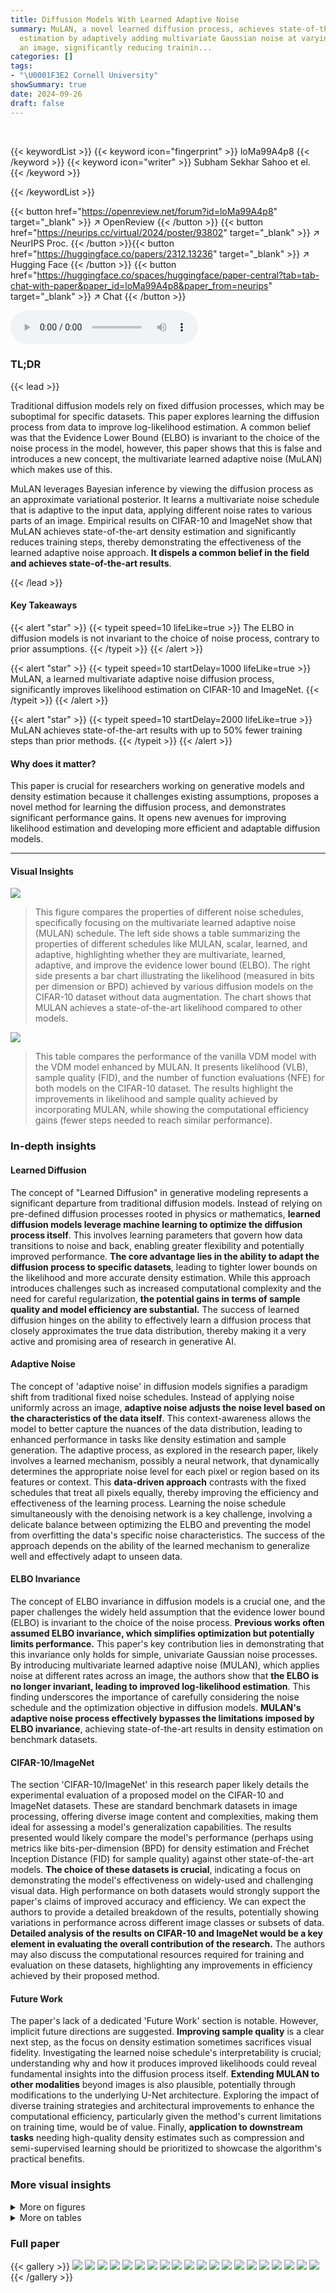 ```yaml
---
title: Diffusion Models With Learned Adaptive Noise
summary: MuLAN, a novel learned diffusion process, achieves state-of-the-art density
  estimation by adaptively adding multivariate Gaussian noise at varying rates across
  an image, significantly reducing trainin...
categories: []
tags:
- "\U0001F3E2 Cornell University"
showSummary: true
date: 2024-09-26
draft: false
---
```


<br>

{{< keywordList >}}
{{< keyword icon="fingerprint" >}} loMa99A4p8 {{< /keyword >}}
{{< keyword icon="writer" >}} Subham Sekhar Sahoo et el. {{< /keyword >}}
 
{{< /keywordList >}}

{{< button href="https://openreview.net/forum?id=loMa99A4p8" target="_blank" >}}
↗ OpenReview
{{< /button >}}
{{< button href="https://neurips.cc/virtual/2024/poster/93802" target="_blank" >}}
↗ NeurIPS Proc.
{{< /button >}}{{< button href="https://huggingface.co/papers/2312.13236" target="_blank" >}}
↗ Hugging Face
{{< /button >}}
{{< button href="https://huggingface.co/spaces/huggingface/paper-central?tab=tab-chat-with-paper&paper_id=loMa99A4p8&paper_from=neurips" target="_blank" >}}
↗ Chat
{{< /button >}}



<audio controls>
    <source src="https://ai-paper-reviewer.com/loMa99A4p8/podcast.wav" type="audio/wav">
    Your browser does not support the audio element.
</audio>


### TL;DR


{{< lead >}}

Traditional diffusion models rely on fixed diffusion processes, which may be suboptimal for specific datasets.  This paper explores learning the diffusion process from data to improve log-likelihood estimation.  A common belief was that the Evidence Lower Bound (ELBO) is invariant to the choice of the noise process in the model, however, this paper shows that this is false and introduces a new concept, the multivariate learned adaptive noise (MuLAN) which makes use of this. 

MuLAN leverages Bayesian inference by viewing the diffusion process as an approximate variational posterior. It learns a multivariate noise schedule that is adaptive to the input data, applying different noise rates to various parts of an image. Empirical results on CIFAR-10 and ImageNet show that MuLAN achieves state-of-the-art density estimation and significantly reduces training steps, thereby demonstrating the effectiveness of the learned adaptive noise approach. **It dispels a common belief in the field and achieves state-of-the-art results**.

{{< /lead >}}


#### Key Takeaways

{{< alert "star" >}}
{{< typeit speed=10 lifeLike=true >}} The ELBO in diffusion models is not invariant to the choice of noise process, contrary to prior assumptions. {{< /typeit >}}
{{< /alert >}}

{{< alert "star" >}}
{{< typeit speed=10 startDelay=1000 lifeLike=true >}} MuLAN, a learned multivariate adaptive noise diffusion process, significantly improves likelihood estimation on CIFAR-10 and ImageNet. {{< /typeit >}}
{{< /alert >}}

{{< alert "star" >}}
{{< typeit speed=10 startDelay=2000 lifeLike=true >}} MuLAN achieves state-of-the-art results with up to 50% fewer training steps than prior methods. {{< /typeit >}}
{{< /alert >}}

#### Why does it matter?
This paper is crucial for researchers working on generative models and density estimation because it challenges existing assumptions, proposes a novel method for learning the diffusion process, and demonstrates significant performance gains.  It opens new avenues for improving likelihood estimation and developing more efficient and adaptable diffusion models.

------
#### Visual Insights



![](https://ai-paper-reviewer.com/loMa99A4p8/figures_1_1.jpg)

> This figure compares the properties of different noise schedules, specifically focusing on the multivariate learned adaptive noise (MULAN) schedule. The left side shows a table summarizing the properties of different schedules like MULAN, scalar, learned, and adaptive, highlighting whether they are multivariate, learned, adaptive, and improve the evidence lower bound (ELBO). The right side presents a bar chart illustrating the likelihood (measured in bits per dimension or BPD) achieved by various diffusion models on the CIFAR-10 dataset without data augmentation. The chart shows that MULAN achieves a state-of-the-art likelihood compared to other models.





![](https://ai-paper-reviewer.com/loMa99A4p8/tables_7_1.jpg)

> This table compares the performance of the vanilla VDM model with the VDM model enhanced by MULAN.  It presents likelihood (VLB), sample quality (FID), and the number of function evaluations (NFE) for both models on the CIFAR-10 dataset.  The results highlight the improvements in likelihood and sample quality achieved by incorporating MULAN, while showing the computational efficiency gains (fewer steps needed to reach similar performance).





### In-depth insights


#### Learned Diffusion
The concept of "Learned Diffusion" in generative modeling represents a significant departure from traditional diffusion models.  Instead of relying on pre-defined diffusion processes rooted in physics or mathematics, **learned diffusion models leverage machine learning to optimize the diffusion process itself**. This involves learning parameters that govern how data transitions to noise and back, enabling greater flexibility and potentially improved performance.  **The core advantage lies in the ability to adapt the diffusion process to specific datasets**, leading to tighter lower bounds on the likelihood and more accurate density estimation. While this approach introduces challenges such as increased computational complexity and the need for careful regularization, **the potential gains in terms of sample quality and model efficiency are substantial.**  The success of learned diffusion hinges on the ability to effectively learn a diffusion process that closely approximates the true data distribution, thereby making it a very active and promising area of research in generative AI.

#### Adaptive Noise
The concept of 'adaptive noise' in diffusion models signifies a paradigm shift from traditional fixed noise schedules.  Instead of applying noise uniformly across an image, **adaptive noise adjusts the noise level based on the characteristics of the data itself**. This context-awareness allows the model to better capture the nuances of the data distribution, leading to enhanced performance in tasks like density estimation and sample generation. The adaptive process, as explored in the research paper, likely involves a learned mechanism, possibly a neural network, that dynamically determines the appropriate noise level for each pixel or region based on its features or context. This **data-driven approach** contrasts with the fixed schedules that treat all pixels equally, thereby improving the efficiency and effectiveness of the learning process.  Learning the noise schedule simultaneously with the denoising network is a key challenge, involving a delicate balance between optimizing the ELBO and preventing the model from overfitting the data's specific noise characteristics.  The success of the approach depends on the ability of the learned mechanism to generalize well and effectively adapt to unseen data.

#### ELBO Invariance
The concept of ELBO invariance in diffusion models is a crucial one, and the paper challenges the widely held assumption that the evidence lower bound (ELBO) is invariant to the choice of the noise process.  **Previous works often assumed ELBO invariance, which simplifies optimization but potentially limits performance.**  This paper's key contribution lies in demonstrating that this invariance only holds for simple, univariate Gaussian noise processes. By introducing multivariate learned adaptive noise (MULAN), which applies noise at different rates across an image, the authors show that **the ELBO is no longer invariant, leading to improved log-likelihood estimation**. This finding underscores the importance of carefully considering the noise schedule and the optimization objective in diffusion models. **MULAN's adaptive noise process effectively bypasses the limitations imposed by ELBO invariance**, achieving state-of-the-art results in density estimation on benchmark datasets.

#### CIFAR-10/ImageNet
The section 'CIFAR-10/ImageNet' in this research paper likely details the experimental evaluation of a proposed model on the CIFAR-10 and ImageNet datasets.  These are standard benchmark datasets in image processing, offering diverse image content and complexities, making them ideal for assessing a model's generalization capabilities. The results presented would likely compare the model's performance (perhaps using metrics like bits-per-dimension (BPD) for density estimation and Fréchet Inception Distance (FID) for sample quality) against other state-of-the-art models.  **The choice of these datasets is crucial**, indicating a focus on demonstrating the model's effectiveness on widely-used and challenging visual data.  High performance on both datasets would strongly support the paper's claims of improved accuracy and efficiency. We can expect the authors to provide a detailed breakdown of the results, potentially showing variations in performance across different image classes or subsets of data. **Detailed analysis of the results on CIFAR-10 and ImageNet would be a key element in evaluating the overall contribution of the research.** The authors may also discuss the computational resources required for training and evaluation on these datasets, highlighting any improvements in efficiency achieved by their proposed method.

#### Future Work
The paper's lack of a dedicated 'Future Work' section is notable.  However, implicit future directions are suggested.  **Improving sample quality** is a clear next step, as the focus on density estimation sometimes sacrifices visual fidelity.  Investigating the learned noise schedule's interpretability is crucial; understanding why and how it produces improved likelihoods could reveal fundamental insights into the diffusion process itself.  **Extending MULAN to other modalities** beyond images is also plausible, potentially through modifications to the underlying U-Net architecture. Exploring the impact of diverse training strategies and architectural improvements to enhance the computational efficiency, particularly given the method's current limitations on training time, would be of value. Finally, **application to downstream tasks** needing high-quality density estimates such as compression and semi-supervised learning should be prioritized to showcase the algorithm's practical benefits.


### More visual insights

<details>
<summary>More on figures
</summary>


![](https://ai-paper-reviewer.com/loMa99A4p8/figures_8_1.jpg)

> This figure shows the ablation study on CIFAR-10 dataset to evaluate the impact of different components of the MULAN model. Four variants of the model are compared:  1. **MULAN:** The full model with all components (multivariate, learned, adaptive). 2. **MULAN w/o aux. latent:**  The model without auxiliary latent variables.  3. **MULAN w/o multivariate:** The model using a scalar noise schedule instead of multivariate. 4. **MULAN w/o adaptivity:**  The model using a linear noise schedule instead of an adaptive noise schedule.  The plot shows the test loss (in bits per dimension) over 2.5 million training iterations.  It demonstrates that all components of MULAN contribute to its improved performance.


![](https://ai-paper-reviewer.com/loMa99A4p8/figures_8_2.jpg)

> This figure shows the ablation study of MULAN on CIFAR-10 dataset. The left subplot shows the impact of removing different components of MULAN on the test loss. Removing the multivariate property, the adaptive property, or the auxiliary latent variable all lead to a significant increase in the test loss. The right subplot compares different noise schedule parameterizations (polynomial, monotonic neural network, and linear). The polynomial parameterization performs the best, showcasing the effectiveness of this specific design choice in improving performance.


![](https://ai-paper-reviewer.com/loMa99A4p8/figures_8_3.jpg)

> The figure visualizes the variance of the learned noise schedule (SNR) across different latent variables (z) and time steps (t) for MuLAN on the CIFAR-10 dataset. Each curve represents the variance of the SNR for a specific pixel across different latent variables.  The plot shows how the variance changes over time, offering insights into the adaptive nature of the noise injection process in MuLAN.  It helps illustrate how MuLAN injects noise at different rates across the image, adapting to spatial variations and influencing the model's learning process.


![](https://ai-paper-reviewer.com/loMa99A4p8/figures_28_1.jpg)

> This figure shows the test loss (bits/dim) over iterations for different settings of the diffusion process. The settings include using class labels or the input image itself as context (c), and varying the number of timesteps (T).  The results show that using the input image as context generally leads to worse performance compared to using class labels, especially when the number of timesteps is increased. This finding supports the claim that optimizing the ELBO is not invariant to complex forward processes, and that choosing an appropriate diffusion process significantly impacts performance.


![](https://ai-paper-reviewer.com/loMa99A4p8/figures_32_1.jpg)

> This figure compares the properties of different noise schedules used in diffusion models. The left panel shows a table summarizing the properties of MULAN (the proposed method) and a typical scalar noise schedule. It highlights that MULAN is multivariate, learned, and adaptive, which are improvements over the standard scalar approach.  The right panel shows a bar chart comparing the likelihood (measured in bits per dimension, or BPD) achieved by different diffusion models on the CIFAR-10 dataset without data augmentation. MULAN achieves the lowest BPD, indicating better performance in likelihood estimation.


![](https://ai-paper-reviewer.com/loMa99A4p8/figures_34_1.jpg)

> The figure compares the properties of MULAN's noise schedule to a typical scalar noise schedule.  The left panel shows a table summarizing key properties: MULAN is multivariate, learned, and adaptive, resulting in improved ELBO (Evidence Lower Bound) estimates of the likelihood. The right panel shows that MULAN achieves state-of-the-art likelihood (measured in bits-per-dimension or BPD) on CIFAR-10 without data augmentation.


![](https://ai-paper-reviewer.com/loMa99A4p8/figures_35_1.jpg)

> This figure compares the properties of MULAN and scalar noise schedules, highlighting MULAN's improvements in likelihood estimation due to its multivariate and adaptive nature.  The left panel presents a table summarizing the key properties of different noise schedules, showcasing MULAN's unique features. The right panel shows the likelihood (BPD) achieved by various diffusion models on the CIFAR-10 dataset, demonstrating that MULAN obtains a new state-of-the-art.


![](https://ai-paper-reviewer.com/loMa99A4p8/figures_36_1.jpg)

> The figure compares different noise schedule properties, highlighting the advantages of the proposed MULAN method over conventional scalar approaches.  The left panel shows a table summarizing key properties of different noise schedules (MULAN, scalar, learned, adaptive), indicating whether each method is multivariate, learned, adaptive, and improves ELBO (Evidence Lower Bound).  The right panel presents a bar chart visualizing the likelihood (in bits-per-dimension or BPD) achieved by various diffusion models on the CIFAR-10 dataset (without data augmentation).  MULAN achieves the best likelihood.


![](https://ai-paper-reviewer.com/loMa99A4p8/figures_37_1.jpg)

> This figure compares the properties of different noise schedules used in diffusion models. The left panel shows a table summarizing the key properties of MULAN (a multivariate, learned, and adaptive noise schedule) and scalar noise schedules.  The right panel presents a bar chart showing the bits-per-dimension (BPD) achieved by various diffusion models (including MULAN) on the CIFAR-10 dataset.  The results demonstrate the superior performance of MULAN in terms of likelihood estimation.


![](https://ai-paper-reviewer.com/loMa99A4p8/figures_37_2.jpg)

> The figure compares MULAN and scalar noise schedules, highlighting MULAN's advantages in improving likelihood due to its multivariate and adaptive nature.  It also shows the BPD achieved by MULAN and other methods on CIFAR-10.


![](https://ai-paper-reviewer.com/loMa99A4p8/figures_38_1.jpg)

> The figure compares the properties of different noise schedules used in diffusion models.  The left panel shows a table summarizing the key properties of MULAN (a learned, multivariate, and adaptive noise schedule) and typical scalar noise schedules.  The right panel displays a bar chart comparing likelihoods (in bits-per-dimension, or BPD) achieved by several diffusion models on CIFAR-10 dataset. MULAN achieves a state-of-the-art likelihood, highlighting the advantages of its adaptive noise schedule.


![](https://ai-paper-reviewer.com/loMa99A4p8/figures_39_1.jpg)

> This figure compares the properties of MULAN's noise schedule with a typical scalar noise schedule.  The left panel shows a table summarizing key differences between the two approaches highlighting MULAN's multivariate and adaptive nature, which lead to better likelihood. The right panel shows the likelihood (BPD) achieved by various models on CIFAR-10, demonstrating MULAN's state-of-the-art performance.


![](https://ai-paper-reviewer.com/loMa99A4p8/figures_40_1.jpg)

> This figure compares different noise schedules. The left panel shows a table summarizing the properties of different noise schedules, highlighting the advantages of MULAN (multivariate, learned, and adaptive) in improving the ELBO (evidence lower bound).  The right panel presents a bar chart showing the likelihood (measured in bits per dimension or BPD) achieved by various methods on the CIFAR-10 dataset without data augmentation. MULAN achieves the lowest BPD (2.55), indicating superior performance in likelihood estimation.


</details>




<details>
<summary>More on tables
</summary>


![](https://ai-paper-reviewer.com/loMa99A4p8/tables_7_2.jpg)
> This table compares the likelihood (in bits per dimension or BPD) achieved by various generative models on the CIFAR-10 and ImageNet datasets.  The models are categorized into autoregressive (AR), normalizing flow (Flow), and diffusion (Diff) models.  The results shown are for the test sets and only include results from experiments performed without data augmentation.  A slash ('/') indicates that the original paper did not report the BPD for that specific dataset and model.

![](https://ai-paper-reviewer.com/loMa99A4p8/tables_7_3.jpg)
> This table compares the negative log-likelihood (NLL) performance of MULAN against other state-of-the-art learned diffusion models on the CIFAR-10 dataset.  It demonstrates that MULAN achieves a significantly lower NLL, indicating better density estimation compared to Diffusion Normalizing Flows (DNF), Neural Diffusion Models (NDM), and DiffEnc.

![](https://ai-paper-reviewer.com/loMa99A4p8/tables_17_1.jpg)
> This table compares MULAN with other related methods that use custom noise schedules.  It highlights key differences in terms of whether the noise process is learned, whether it is multivariate, whether it is input-conditioned, whether auxiliary latent variables are used, and the type of noise schedule employed.  The table helps to demonstrate MULAN's novelty and its improvements compared to prior work.

![](https://ai-paper-reviewer.com/loMa99A4p8/tables_18_1.jpg)
> This table compares the negative log-likelihood (NLL) performance of MULAN against three other learned diffusion methods on the CIFAR-10 dataset.  It highlights MULAN's superior performance in terms of achieving a lower negative log-likelihood, indicating better density estimation compared to its competitors.

![](https://ai-paper-reviewer.com/loMa99A4p8/tables_19_1.jpg)
> This table compares the key properties of the forward diffusion processes used in MULAN and Diffusion Normalizing Flow (DNF).  It highlights differences in the drift and diffusion terms, specifically noting whether these components are multivariate, adaptive, and learnable. The table also points out that MULAN uses exact ELBO optimization, unlike DNF, and shows that MULAN achieves a superior negative log-likelihood (NLL) score on the CIFAR-10 dataset.

![](https://ai-paper-reviewer.com/loMa99A4p8/tables_28_1.jpg)
> This table presents the test set likelihood in bits per dimension (BPD) on CIFAR-10 dataset. The results are computed using the Variational Lower Bound (VLB) estimation method. The table compares two parameterizations of the noise process in the MULAN model, namely, noise parameterization and v-parameterization, with different training steps. The mean and 95% confidence interval of the BPD values are reported for each parameterization and training step configuration.

![](https://ai-paper-reviewer.com/loMa99A4p8/tables_44_1.jpg)
> This table compares the performance of the vanilla VDM model and the VDM model enhanced with MULAN on the CIFAR-10 dataset.  It presents the VLB estimate (a lower bound on the likelihood), FID score (a measure of sample quality), and the number of function evaluations (NFE) required.  The results are shown for different numbers of training steps and highlight the improvement in likelihood and sample quality achieved by MULAN, even with significantly fewer training steps.

</details>




### Full paper

{{< gallery >}}
<img src="https://ai-paper-reviewer.com/loMa99A4p8/1.png" class="grid-w50 md:grid-w33 xl:grid-w25" />
<img src="https://ai-paper-reviewer.com/loMa99A4p8/2.png" class="grid-w50 md:grid-w33 xl:grid-w25" />
<img src="https://ai-paper-reviewer.com/loMa99A4p8/3.png" class="grid-w50 md:grid-w33 xl:grid-w25" />
<img src="https://ai-paper-reviewer.com/loMa99A4p8/4.png" class="grid-w50 md:grid-w33 xl:grid-w25" />
<img src="https://ai-paper-reviewer.com/loMa99A4p8/5.png" class="grid-w50 md:grid-w33 xl:grid-w25" />
<img src="https://ai-paper-reviewer.com/loMa99A4p8/6.png" class="grid-w50 md:grid-w33 xl:grid-w25" />
<img src="https://ai-paper-reviewer.com/loMa99A4p8/7.png" class="grid-w50 md:grid-w33 xl:grid-w25" />
<img src="https://ai-paper-reviewer.com/loMa99A4p8/8.png" class="grid-w50 md:grid-w33 xl:grid-w25" />
<img src="https://ai-paper-reviewer.com/loMa99A4p8/9.png" class="grid-w50 md:grid-w33 xl:grid-w25" />
<img src="https://ai-paper-reviewer.com/loMa99A4p8/10.png" class="grid-w50 md:grid-w33 xl:grid-w25" />
<img src="https://ai-paper-reviewer.com/loMa99A4p8/11.png" class="grid-w50 md:grid-w33 xl:grid-w25" />
<img src="https://ai-paper-reviewer.com/loMa99A4p8/12.png" class="grid-w50 md:grid-w33 xl:grid-w25" />
<img src="https://ai-paper-reviewer.com/loMa99A4p8/13.png" class="grid-w50 md:grid-w33 xl:grid-w25" />
<img src="https://ai-paper-reviewer.com/loMa99A4p8/14.png" class="grid-w50 md:grid-w33 xl:grid-w25" />
<img src="https://ai-paper-reviewer.com/loMa99A4p8/15.png" class="grid-w50 md:grid-w33 xl:grid-w25" />
<img src="https://ai-paper-reviewer.com/loMa99A4p8/16.png" class="grid-w50 md:grid-w33 xl:grid-w25" />
<img src="https://ai-paper-reviewer.com/loMa99A4p8/17.png" class="grid-w50 md:grid-w33 xl:grid-w25" />
<img src="https://ai-paper-reviewer.com/loMa99A4p8/18.png" class="grid-w50 md:grid-w33 xl:grid-w25" />
<img src="https://ai-paper-reviewer.com/loMa99A4p8/19.png" class="grid-w50 md:grid-w33 xl:grid-w25" />
<img src="https://ai-paper-reviewer.com/loMa99A4p8/20.png" class="grid-w50 md:grid-w33 xl:grid-w25" />
{{< /gallery >}}